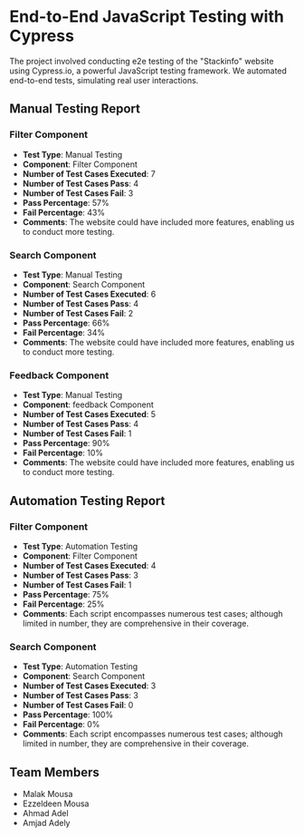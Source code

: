# End-to-End JavaScript Testing with Cypress

The project involved conducting e2e testing of the "Stackinfo" website using Cypress.io, a powerful JavaScript testing framework. We automated end-to-end tests, simulating real user interactions.

## Manual Testing Report

### Filter Component

- **Test Type**: Manual Testing
- **Component**: Filter Component
- **Number of Test Cases Executed**: 7
- **Number of Test Cases Pass**: 4
- **Number of Test Cases Fail**: 3
- **Pass Percentage**: 57%
- **Fail Percentage**: 43%
- **Comments**: The website could have included more features, enabling us to conduct more testing.

### Search Component

- **Test Type**: Manual Testing
- **Component**: Search Component
- **Number of Test Cases Executed**: 6
- **Number of Test Cases Pass**: 4
- **Number of Test Cases Fail**: 2
- **Pass Percentage**: 66%
- **Fail Percentage**: 34%
- **Comments**: The website could have included more features, enabling us to conduct more testing.

### Feedback Component

- **Test Type**: Manual Testing
- **Component**: feedback Component
- **Number of Test Cases Executed**: 5
- **Number of Test Cases Pass**: 4
- **Number of Test Cases Fail**: 1
- **Pass Percentage**: 90%
- **Fail Percentage**: 10%
- **Comments**: The website could have included more features, enabling us to conduct more testing.

## Automation Testing Report

### Filter Component

- **Test Type**: Automation Testing
- **Component**: Filter Component
- **Number of Test Cases Executed**: 4
- **Number of Test Cases Pass**: 3
- **Number of Test Cases Fail**: 1
- **Pass Percentage**: 75%
- **Fail Percentage**: 25%
- **Comments**: Each script encompasses numerous test cases; although limited in number, they are comprehensive in their coverage.

### Search Component

- **Test Type**: Automation Testing
- **Component**: Search Component
- **Number of Test Cases Executed**: 3
- **Number of Test Cases Pass**: 3
- **Number of Test Cases Fail**: 0
- **Pass Percentage**: 100%
- **Fail Percentage**: 0%
- **Comments**: Each script encompasses numerous test cases; although limited in number, they are comprehensive in their coverage.

## Team Members

- Malak Mousa
- Ezzeldeen Mousa
- Ahmad Adel
- Amjad Adely
